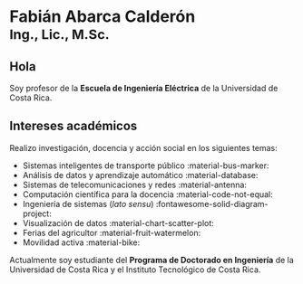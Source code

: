 # Fabián Abarca Calderón <br /><small>Ing., Lic., M.Sc.</small>

## Hola

Soy profesor de la **Escuela de Ingeniería Eléctrica** de la Universidad de Costa Rica.

## Intereses académicos

Realizo investigación, docencia y acción social en los siguientes temas:

- Sistemas inteligentes de transporte público :material-bus-marker:
- Análisis de datos y aprendizaje automático :material-database:
- Sistemas de telecomunicaciones y redes :material-antenna:
- Computación científica para la docencia :material-code-not-equal:
- Ingeniería de sistemas (*lato sensu*) :fontawesome-solid-diagram-project: 
- Visualización de datos :material-chart-scatter-plot:
- Ferias del agricultor :material-fruit-watermelon:
- Movilidad activa :material-bike:

Actualmente soy estudiante del **Programa de Doctorado en Ingeniería** de la Universidad de Costa Rica y el Instituto Tecnológico de Costa Rica.
